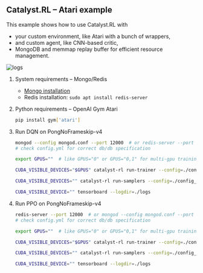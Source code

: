 ## Catalyst.RL – Atari example

This example shows how to use Catalyst.RL with
- your custom environment, like Atari with a bunch of wrappers,
- and custom agent, like CNN-based critic,
- MongoDB and memmap replay buffer for efficient resource management.


![logs](https://raw.githubusercontent.com/catalyst-team/catalyst-pics/master/pics/atari_logs.jpeg)


1. System requirements – Mongo/Redis

    - [Mongo installation](https://docs.mongodb.com/manual/tutorial/install-mongodb-on-ubuntu/)
    - Redis installation: 
        `sudo apt install redis-server`

2. Python requirements – OpenAI Gym  Atari

    ```bash
    pip install gym['atari']
    ```

3. Run DQN on PongNoFrameskip-v4

    ```bash
    mongod --config mongod.conf --port 12000  # or redis-server --port 12000
    # check config.yml for correct db/db specification

    export GPUS=""  # like GPUS="0" or GPUS="0,1" for multi-gpu training

    CUDA_VISIBLE_DEVICES="$GPUS" catalyst-rl run-trainer --config=./config_dqn.yml

    CUDA_VISIBLE_DEVICES="" catalyst-rl run-samplers --config=./config_dqn.yml

    CUDA_VISIBLE_DEVICE="" tensorboard --logdir=./logs
    ```

4. Run PPO on PongNoFrameskip-v4

    ```bash
    redis-server --port 12000  # or mongod --config mongod.conf --port 12000
    # check config.yml for correct db/db specification
 
    export GPUS=""  # like GPUS="0" or GPUS="0,1" for multi-gpu training
 
    CUDA_VISIBLE_DEVICES="$GPUS" catalyst-rl run-trainer --config=./config_ppo.yml
    
    CUDA_VISIBLE_DEVICES="" catalyst-rl run-samplers --config=./config_ppo.yml
    
    CUDA_VISIBLE_DEVICE="" tensorboard --logdir=./logs
    ```
